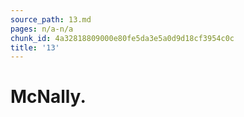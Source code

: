 ```yaml
---
source_path: 13.md
pages: n/a-n/a
chunk_id: 4a32818809000e80fe5da3e5a0d9d18cf3954c0c
title: '13'
---
```

# McNally.
